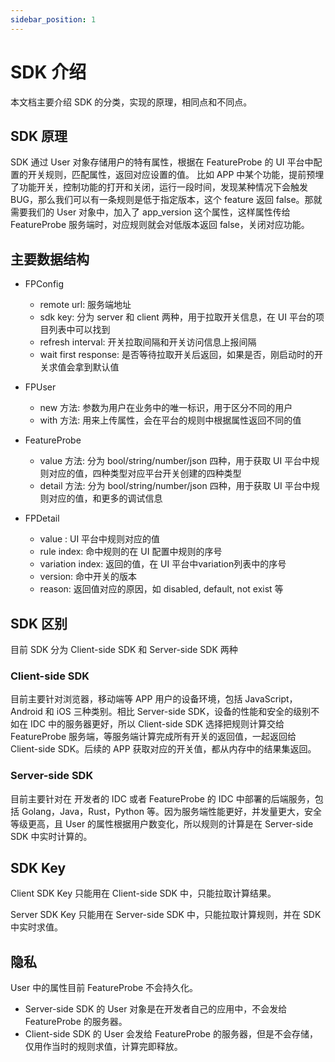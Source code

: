```yaml
---
sidebar_position: 1
---
```


# SDK 介绍

本文档主要介绍 SDK 的分类，实现的原理，相同点和不同点。

## SDK 原理

SDK 通过 User 对象存储用户的特有属性，根据在 FeatureProbe 的 UI 平台中配置的开关规则，匹配属性，返回对应设置的值。
比如 APP 中某个功能，提前预埋了功能开关，控制功能的打开和关闭，运行一段时间，发现某种情况下会触发 BUG，那么我们可以有一条规则是低于指定版本，这个 feature 返回 false。那就需要我们的 User 对象中，加入了 app_version 这个属性，这样属性传给 FeatureProbe 服务端时，对应规则就会对低版本返回 false，关闭对应功能。

## 主要数据结构

- FPConfig
  - remote url: 服务端地址
  - sdk key: 分为 server 和 client 两种，用于拉取开关信息，在 UI 平台的项目列表中可以找到
  - refresh interval: 开关拉取间隔和开关访问信息上报间隔
  - wait first response: 是否等待拉取开关后返回，如果是否，刚启动时的开关求值会拿到默认值 

- FPUser
  - new 方法: 参数为用户在业务中的唯一标识，用于区分不同的用户
  - with 方法: 用来上传属性，会在平台的规则中根据属性返回不同的值

- FeatureProbe
  - value 方法: 分为 bool/string/number/json 四种，用于获取 UI 平台中规则对应的值，四种类型对应平台开关创建的四种类型
  - detail 方法: 分为 bool/string/number/json 四种，用于获取 UI 平台中规则对应的值，和更多的调试信息

- FPDetail
  - value : UI 平台中规则对应的值
  - rule index: 命中规则的在 UI 配置中规则的序号
  - variation index: 返回的值，在 UI 平台中variation列表中的序号
  - version: 命中开关的版本
  - reason: 返回值对应的原因，如 disabled, default, not exist 等


## SDK 区别

目前 SDK 分为 Client-side SDK 和 Server-side SDK 两种

### Client-side SDK

目前主要针对浏览器，移动端等 APP 用户的设备环境，包括 JavaScript，Android 和 iOS 三种类别。相比 Server-side SDK，设备的性能和安全的级别不如在 IDC 中的服务器更好，所以 Client-side SDK 选择把规则计算交给 FeatureProbe 服务端，等服务端计算完成所有开关的返回值，一起返回给 Client-side SDK。后续的 APP 获取对应的开关值，都从内存中的结果集返回。

### Server-side SDK

目前主要针对在 开发者的 IDC 或者 FeatureProbe 的 IDC 中部署的后端服务，包括 Golang，Java，Rust，Python 等。因为服务端性能更好，并发量更大，安全等级更高，且 User 的属性根据用户数变化，所以规则的计算是在 Server-side SDK 中实时计算的。

## SDK Key

Client SDK Key 只能用在 Client-side SDK 中，只能拉取计算结果。

Server SDK Key 只能用在 Server-side SDK 中，只能拉取计算规则，并在 SDK 中实时求值。

## 隐私

User 中的属性目前 FeatureProbe 不会持久化。

* Server-side SDK 的 User 对象是在开发者自己的应用中，不会发给 FeatureProbe 的服务器。
* Client-side SDK 的 User 会发给 FeatureProbe 的服务器，但是不会存储，仅用作当时的规则求值，计算完即释放。
